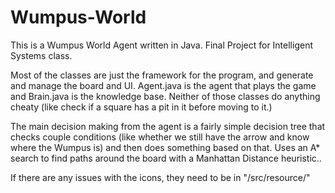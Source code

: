 # Wumpus-World
This is a Wumpus World Agent written in Java.
Final Project for Intelligent Systems class.

Most of the classes are just the framework for the program, and generate and manage the board and UI. Agent.java is the agent that plays the game and Brain.java is the knowledge base. Neither of those classes do anything cheaty (like check if a square has a pit in it before moving to it.)

The main decision making from the agent is a fairly simple decision tree that checks couple conditions (like whether we still have the arrow and know where the Wumpus is) and then does something based on that. Uses an A\* search to find paths around the board with a Manhattan Distance heuristic..

If there are any issues with the icons, they need to be in "/src/resource/"
